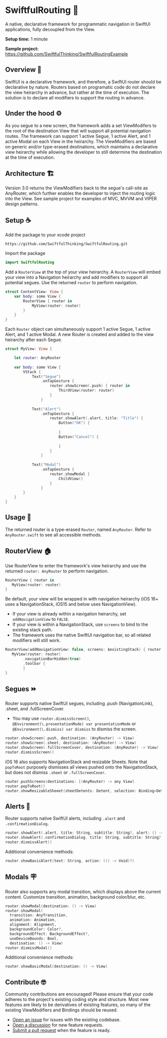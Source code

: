 # SwiftfulRouting  🤙

A native, declarative framework for programmatic navigation in SwiftUI applications, fully decoupled from the View.

**Setup time:** 1 minute

**Sample project:** https://github.com/SwiftfulThinking/SwiftfulRoutingExample

## Overview 🚀

SwiftUI is a declarative framework, and therefore, a SwiftUI router should be declarative by nature. Routers based on programatic code do not declare the view heirarchy in advance, but rather at the time of execution. The solution is to declare all modifiers to support the routing in advance. 

## Under the hood ⚙️

As you segue to a new screen, the framework adds a set ViewModifers to the root of the destination View that will support all potential navigation routes. The framework can support 1 active Segue, 1 active Alert, and 1 active Modal on each View in the heirarchy. The ViewModifiers are based on generic and/or type-erased destinations, which maintains a declarative view heirarchy while allowing the developer to still determine the destination at the time of execution. 

## Architecture 🏗️

Version 3.0 returns the ViewModifiers back to the segue's call-site as AnyRouter, which further enables the developer to inject the routing logic into the View. See sample project for examples of MVC, MVVM and VIPER design patterns.

## Setup ☕️

Add the package to your xcode project

```
https://github.com/SwiftfulThinking/SwiftfulRouting.git
```

Import the package

```swift
import SwiftfulRouting
```

Add a `RouterView` at the top of your view heirarchy. A `RouterView` will embed your view into a Navigation heirarchy and add modifiers to support all potential segues. Use the returned `router` to perform navigation.

```swift
struct ContentView: View {
    var body: some View {
        RouterView { router in
            MyView(router: router)
        }
    }
}
```

Each `Router` object can simultaneously support 1 active Segue, 1 active Alert, and 1 active Modal. A new Router is created and added to the view heirarchy after each Segue.


```swift
struct MyView: View {

    let router: AnyRouter
    
    var body: some View {
        VStack {
            Text("Segue")
                .onTapGesture {
                    router.showScreen(.push) { router in
                        ThirdView(router: router)
                    }
                }
            
            Text("Alert")
                .onTapGesture {
                    router.showAlert(.alert, title: "Title") {
                        Button("OK") {
                            
                        }
                        Button("Cancel") {
                            
                        }
                    }
                }
            
            Text("Modal")
                .onTapGesture {
                    router.showModal {
                        ChildView()
                    }
                }
        }
    }
}
```

## Usage 🦾

The returned router is a type-erased `Router`, named `AnyRouter`. Refer to `AnyRouter.swift` to see all accessible methods.

## RouterView 🏠

Use RouterView to enter the framework's view heirarchy and use the returned `router: AnyRouter` to perform navigation.

```swift
RouterView { router in
   MyView(router: router)
}
```

Be default, your view will be wrapped in with navigation heirarchy (iOS 16+ uses a NavigationStack, iOS15 and below uses NavigationView). 
- If your view is already within a navigation heirarchy, set `addNavigationView` to `FALSE`. 
- If your view is within a NavigationStack, use `screens` to bind to the existing stack path.
- The framework uses the native SwiftUI navigation bar, so all related modifiers will still work.

```swift
RouterView(addNavigationView: false, screens: $existingStack) { router in
   MyView(router: router)
        .navigationBarHidden(true)
        .toolbar {
        }
}
```

## Segues ⏩

Router supports native SwiftUI segues, including .push (NavigationLink), .sheet, and .fullScreenCover. 
- You may use `router.dismissScreen()`, `@Environment(\.presentationMode) var presentationMode` or `@Environment(\.dismiss) var dismiss` to dismiss the screen.

```swift
router.showScreen(.push, destination: (AnyRouter) -> View)
router.showScreen(.sheet, destination: (AnyRouter) -> View)
router.showScreen(.fullScreenCover, destination: (AnyRouter) -> View)
router.dismissScreen()
```
iOS 16 also supports NavigationStack and resizable Sheets. Note that `popToRoot` purposely dismisses all views pushed onto the NavigationStack, but does not dismiss `.sheet` or `.fullScreenCover`.

```swift
router.pushScreens(destinations: [(AnyRouter) -> any View]
router.popToRoot()
router.showResizableSheeet(sheetDetents: Detent, selection: Binding<Detent>, showDragIndicator: Bool, destination: (AnyRouter) -> View)
```

## Alerts 🚨

Router supports native SwiftUI alerts, including `.alert` and `.confirmationDialog`.

```swift
router.showAlert(.alert, title: String, subtitle: String?, alert: () -> View)
router.showAlert(.confirmationDialog, title: String, subtitle: String?, alert: () -> View)
router.dismissAlert()
```

Additional convenience methods:

```swift
router.showBasicAlert(text: String, action: (() -> Void)?)
```

## Modals 🪧

Router also supports any modal transition, which displays above the current content. Customize transition, animation, background color/blur, etc.

```swift
router.showModal(destination: () -> View)
router.showModal(
  transition: AnyTransition, 
  animation: Animation, 
  alignment: Alignment, 
  backgroundColor: Color?,
  backgroundEffect: BackgroundEffect?,
  useDeviceBounds: Bool, 
  destination: () -> View)
router.dismissModal()
```

Additional convenience methods:

```swift
router.showBasicModal(destination: () -> View)
```

## Contribute 🤓

Community contributions are encouraged! Please ensure that your code adheres to the project's existing coding style and structure. Most new features are likely to be derivatives of existing features, so many of the existing ViewModifiers and Bindings should be reused.

- [Open an issue](https://github.com/SwiftfulThinking/SwiftfulRouting/issues) for issues with the existing codebase.
- [Open a discussion](https://github.com/SwiftfulThinking/SwiftfulRouting/discussions) for new feature requests.
- [Submit a pull request](https://github.com/SwiftfulThinking/SwiftfulRouting/pulls) when the feature is ready.
